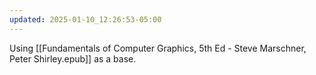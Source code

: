 ```yaml
---
updated: 2025-01-10_12:26:53-05:00
---
```


Using [[Fundamentals of Computer Graphics, 5th Ed - Steve Marschner, Peter Shirley.epub]] as a base.

